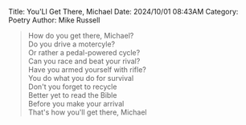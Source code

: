 Title: You'Ll Get There, Michael
Date: 2024/10/01 08:43AM
Category: Poetry
Author: Mike Russell

> How do you get there, Michael?<br>
Do you drive a motercyle?<br>
Or rather a pedal-powered cycle?<br>
Can you race and beat your rival?<br>
Have you armed yourself with rifle?<br>
You do what you do for survival<br>
Don't you forget to recycle<br>
Better yet to read the Bible<br>
Before you make your arrival<br>
That's how you'll get there, Michael
